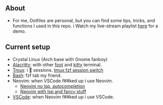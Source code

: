 ## About

- For me, Dotfiles are personal, but you can find some tips, tricks, and functions I used in this repo.
  i Watch my live-stream playlist [here](https://www.youtube.com/playlist?list=PLcazFfFZIFPld0UvU7OxYl6ayyBJ6MvY7) for a demo.

## Current setup

- Crystal Linux (Arch base with Gnome fanboy)
- [Alacritty](./alacritty/): with other [foot](./foot/) and [kitty](./kitty/) terminal.
- [Tmux](./tmux/tmux.conf): i 🫰 sessions. [tmux fzf session switch](https://github.com/thuanowa/tmux-fzf-session-switch)
- [Bash](./bash/): fzf tab my friend.
- Neovim: when VSCode f##ked up i use Neovim.
  - [Neovim no lsp, autocompletion](./nvim/)
  - [Neovim with lsp and fancy stuff](./nvim_lsp/)
- [VSCode](./profile.code-profile): when Neovim f##ked up i use VSCode.
